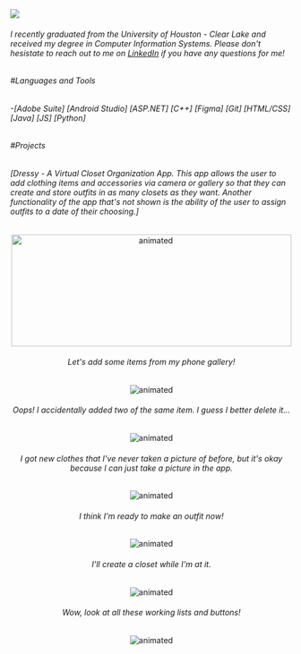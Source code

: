 <img src="https://github.com/smcghee97/smcghee97/blob/main/github-header-image.png" >

###### I recently graduated from the University of Houston - Clear Lake and received my degree in Computer Information Systems. Please don't hesistate to reach out to me on [LinkedIn](https://www.linkedin.com/in/shani97/) if you have any questions for me! 

###### #Languages and Tools
###### -[Adobe Suite] [Android Studio] [ASP.NET] [C++] [Figma] [Git] [HTML/CSS] [Java] [JS] [Python]

###### #Projects
###### [Dressy - A Virtual Closet Organization App. This app allows the user to add clothing items and accessories via camera or gallery so that they can create and store outfits in as many closets as they want. Another functionality of the app that's not shown is the ability of the user to assign outfits to a date of their choosing.]
<p align="center">
  <img src="https://github.com/smcghee97/smcghee97/blob/main/dressy%20logo.gif" width="500" height="200" alt="animated" />
</p>

<h6 align="center">Let's add some items from my phone gallery!</h6>
<p align="center">
  <img src="https://github.com/smcghee97/smcghee97/blob/main/add-from-gallery.gif" alt="animated" />
</p>

<h6 align="center">Oops! I accidentally added two of the same item. I guess I better delete it...</h6>
<p align="center">
  <img src="https://github.com/smcghee97/smcghee97/blob/main/delete-works.gif" alt="animated" />
</p>

<h6 align="center">I got new clothes that I've never taken a picture of before, but it's okay because I can just take a picture in the app.</h6>
<p align="center">
  <img src="https://github.com/smcghee97/smcghee97/blob/main/add-from-camera.gif" alt="animated" />
</p>

<h6 align="center">I think I'm ready to make an outfit now!</h6>
<p align="center">
  <img src="https://github.com/smcghee97/smcghee97/blob/main/create-outfit.gif" alt="animated" />
</p>

<h6 align="center">I'll create a closet while I'm at it.</h6>
<p align="center">
  <img src="https://github.com/smcghee97/smcghee97/blob/main/create-closet.gif" alt="animated" />
</p>

<h6 align="center">Wow, look at all these working lists and buttons!</h6>
<p align="center">
  <img src="https://github.com/smcghee97/smcghee97/blob/main/lists-populate.gif" alt="animated" />
</p>


<!--
**smcghee97/smcghee97** is a ✨ _special_ ✨ repository because its `README.md` (this file) appears on your GitHub profile.

Here are some ideas to get you started:

- 🔭 I’m currently working on ...
- 🌱 I’m currently learning ...
- 👯 I’m looking to collaborate on ...
- 🤔 I’m looking for help with ...
- 💬 Ask me about ...
- 📫 How to reach me: ...
- 😄 Pronouns: ...
- ⚡ Fun fact: ...
-->
